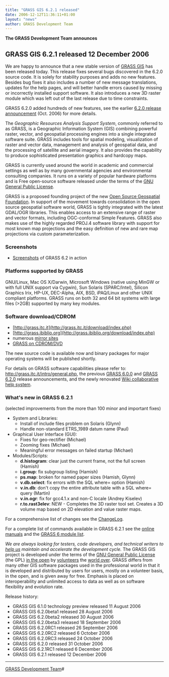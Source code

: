 ```yaml
---
title: "GRASS GIS 6.2.1 released"
date: 2006-12-12T11:36:11+01:00
layout: "news"
author: GRASS Development Team
---
```



**The GRASS Development Team announces**

GRASS GIS 6.2.1 released 12 December 2006
-----------------------------------------

We are happy to announce that a new stable version of [GRASS
GIS](http://grass.itc.it) has been released today. This release fixes
several bugs discovered in the 6.2.0 source code. It is solely for
stability purposes and adds no new features. Besides bug fixes it also
includes a number of new message translations, updates for the help
pages, and will better handle errors caused by missing or incorrectly
installed support software. It also introduces a new 3D raster module
which was left out of the last release due to time constraints.

GRASS 6.2.0 added hundreds of new features, see the earlier [6.2.0
release announcement](http://grass.itc.it/announces/announce_grass620.html)
(Oct. 2006) for more details.

The *Geographic Resources Analysis Support System*, commonly referred to
as GRASS, is a Geographic Information System (GIS) combining powerful
raster, vector, and geospatial processing engines into a single
integrated software suite. GRASS includes tools for spatial modeling,
visualization of raster and vector data, management and analysis of
geospatial data, and the processing of satellite and aerial imagery. It
also provides the capability to produce sophisticated presentation
graphics and hardcopy maps.

GRASS is currently used around the world in academic and commercial
settings as well as by many governmental agencies and environmental
consulting companies. It runs on a variety of popular hardware platforms
and is Free open-source software released under the terms of the [GNU
General Public License](http://www.gnu.org/copyleft/gpl.html).

GRASS is a proposed founding project of the new [Open Source Geospatial
Foundation](http://www.osgeo.org/). In support of the movement towards
consolidation in the open source geospatial software world, GRASS is
tightly integrated with the latest GDAL/OGR libraries. This enables
access to an extensive range of raster and vector formats, including
OGC-conformal Simple Features. GRASS also makes use of the highly
regarded PROJ.4 software library with support for most known map
projections and the easy definition of new and rare map projections via
custom parameterization.

### Screenshots

-   [Screenshots](http://grass.itc.it/grass62/screenshots/index.php) of
    GRASS 6.2 in action

### Platforms supported by GRASS

GNU/Linux, Mac OS X/Darwin, Microsoft Windows (native using MinGW or
with full UNIX support via Cygwin), Sun Solaris (SPARC/Intel), Silicon
Graphics Irix, HP-UX, DEC-Alpha, AIX, BSD, iPAQ/Linux and other UNIX
compliant platforms. GRASS runs on both 32 and 64 bit systems with large
files (>2GB) supported by many key modules.

### Software download/CDROM

-   [http://grass.itc.it](http://grass.itc.it/download/index.php)
-   [http://grass.ibiblio.org](http://grass.ibiblio.org/download/index.php)
-   numerous [mirror sites](http://grass.itc.it/mirrors.php)
-   [GRASS on CDROM/DVD](http://grass.itc.it/download/cdrom.php)

The new source code is available now and binary packages for major
operating systems will be published shortly.

For details on GRASS software capabilities please refer to:
<http://grass.itc.it/intro/general.php>, the previous [GRASS
6.0.0](announce_grass600.html) and [GRASS
6.2.0](http://grass.itc.it/announces/announce_grass620.html) release
announcements, and the newly renovated [Wiki collaborative help
system](http://grass.osgeo.org/wiki/Main_Page).

### What's new in GRASS 6.2.1

(selected improvements from the more than 100 minor and important fixes)

-   System and Libraries:
    -   Install of include files problem on Solaris (Glynn)
    -   Handle non-standard ETRS_1989 datum name (Paul)
-   Graphical User Interface (GUI):
    -   Fixes for geo-rectifier (Michael)
    -   Zooming fixes (Michael)
    -   Meaningful error messages on failed startup (Michael)
-   Modules/Scripts:
    -   **d.histogram**: clear just the current frame, not the full
        screen (Hamish)
    -   **i.group**: fix subgroup listing (Hamish)
    -   **ps.map**: broken for named paper sizes (Hamish, Glynn)
    -   **v.db.select**: fix errors with the SQL where= option (Hamish)
    -   **v.in.db**: don't copy the entire attribute table with a SQL
        where= query (Martin)
    -   **v.in.ogr**: fix for gcc4.1.x and non-C locale (Andrey Kiselev)
    -   **r.to.rast3elev**: NEW - Completes the 3D raster tool
        set.
        Creates a 3D volume map based on 2D elevation and value raster
        maps.

For a comprehensive list of changes see the
[ChangeLog](http://grass.itc.it/grass62/source/ChangeLog_6.2.1.gz).

For a complete list of commands available in GRASS 6.2.1 see the [online
manuals](http://grass.itc.it/grass62/manuals/html62_user/index.html) and
the [GRASS 6 module
list](http://grass.itc.it/gdp/grassmanuals/grass63_module_list.pdf).


*We are always looking for testers, code developers, and technical
writers to [help us](http://grass.itc.it/devel/index.php) maintain and
accelerate the development cycle.* The GRASS GIS project is developed
under the terms of the [GNU General Public
License](http://www.gnu.org/copyleft/gpl.html) (the GPL) [in the
open](http://grass.itc.it/devel/index.php) by
[volunteers](http://grass.itc.it/community/index.php) the [world
over](http://mapserver.gdf-hannover.de/grassusers/map.phtml). GRASS
differs from many other GIS software packages used in the professional
world in that it is developed and distributed by users for users, mostly
on a volunteer basis, in the open, and is given away for free. Emphasis
is placed on interoperability and unlimited access to data as well as on
software flexibility and evolution rate.

Release history:

-   GRASS GIS 6.1.0 technology preview released 11 August 2006
-   GRASS GIS 6.2.0beta1 released 28 August 2006
-   GRASS GIS 6.2.0beta2 released 30 August 2006
-   GRASS GIS 6.2.0beta3 released 18 September 2006
-   GRASS GIS 6.2.0RC1 released 26 September 2006
-   GRASS GIS 6.2.0RC2 released 6 October 2006
-   GRASS GIS 6.2.0RC3 released 24 October 2006
-   GRASS GIS 6.2.0 released 31 October 2006
-   GRASS GIS 6.2.1RC1 released 6 December 2006
-   GRASS GIS 6.2.1 released 12 December 2006

------------------------------------------------------------------------

[GRASS Development Team](http://grass.itc.it/community/team.php)#
